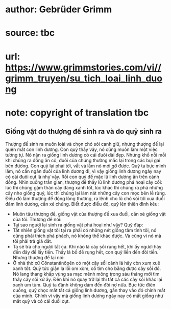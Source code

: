 # author: Gebrüder Grimm
# source: tbc
# url: https://www.grimmstories.com/vi//grimm_truyen/su_tich_loai_linh_duong
# note: copyright of translation tbc

## Giống vật do thượng đế sinh ra và do quỷ sinh ra 

Thượng đế sinh ra muôn loài và chọn chó sói canh giữ, nhưng thượng đế
lại quên mất con linh dương. Con quỷ thấy vậy, nó cũng muốn làm một việc
tương tự. Nó nặn ra giống linh dương có cái đuôi dài đẹp. Nhưng khổ nỗi
mỗi khi chúng ra đồng ăn cỏ, đuôi của chúng thường mắc lại trong các bụi
gai bên đường. Con quỷ lại phải tới, vất vả lắm nó mới gỡ được. Quỷ ta
bực mình lắm, nó cắn ngắn đuôi của linh dương đi, vì vậy giống linh
dương ngày nay có cái đuôi cụt là như vậy.
Rồi con quỷ để mặc lũ linh dương ăn trên cánh đồng. Nhìn xuống trần
gian, thượng đế thấy lũ linh dương phá hoại cây cối: lúc thì chúng gặm
thân cây đang xanh tốt, lúc khác thì chúng ra phá những cây nho giống
quý, lúc thì chúng lại làm nát những cây con mọc bên lề rừng. Điều đó
làm thượng đế động lòng thương, ra lệnh cho lũ chó sói tới xua đuổi đám
linh dương, cắn xé chúng.
Biết được điều đó, quỷ lên thiên đình kêu:
- Muôn tâu thượng đế, giống vật của thượng đế xua đuổi, cắn xé giống vật
của tôi.
Thượng đế nói:
- Tại sao ngươi lại sinh ra giống vật phá hoại như vậy?
Quỷ đáp:
- Tất nhiên giống vật tôi tại ra phải có những nét giống tâm tính tôi,
nó cũng phải thích phá phách, nó không thể khác được. Và cũng vì nó mà
tôi phải trả giá đắt.
- Ta sẽ trả cho ngươi tất cả. Khi nào lá cây sồi rụng hết, khi ấy ngươi
hãy đến đây để lấy tiền.
Thấy lá bồ đề rụng hết, con quỷ liền đến đòi tiền. Nhưng thượng đế lại
nói:
- Ở nhà thờ xứ Cônstantinôpên có một cây sồi cành lá hãy còn xum xuê
xanh tốt.
Quỷ tức giận la lối om xòm, cố tìm cho bằng được cây sồi đó. Nó lang
thang khắp vùng sa mạc mênh mông trong sáu tháng mới tìm thấy cây sồi xứ
ấy. Đến khi nó quay trở lại thì tất cả các cây sồi khác lại xanh um tùm.
Quỷ ta đành không dám đến đòi nợ nữa. Bực tức điên cuồng, quỷ chọc mắt
tất cả giống linh dương, gắn thay vào đó chính mắt của mình.
Chính vì vậy mà giống linh dương ngày nay có mắt giống như mắt quỷ và có
cái đuôi cụt.
